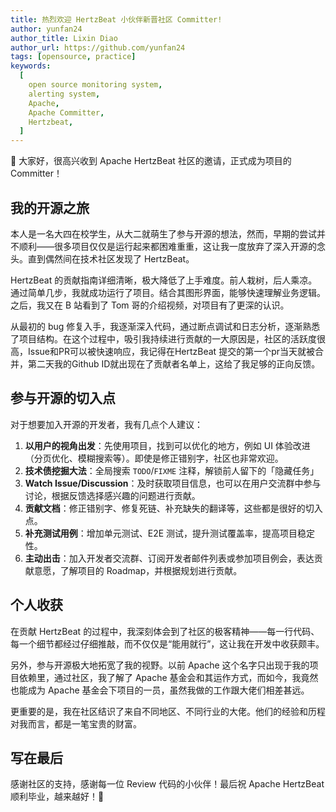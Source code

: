 ```yaml
---
title: 热烈欢迎 HertzBeat 小伙伴新晋社区 Committer!
author: yunfan24
author_title: Lixin Diao
author_url: https://github.com/yunfan24
tags: [opensource, practice]
keywords:
  [
    open source monitoring system,
    alerting system,
    Apache,
    Apache Committer,
    Hertzbeat,
  ]
---
```

🎉 大家好，很高兴收到 Apache HertzBeat 社区的邀请，正式成为项目的 Committer！

## 我的开源之旅

本人是一名大四在校学生，从大二就萌生了参与开源的想法，然而，早期的尝试并不顺利——很多项目仅仅是运行起来都困难重重，这让我一度放弃了深入开源的念头。直到偶然间在技术社区发现了 HertzBeat。

HertzBeat 的贡献指南详细清晰，极大降低了上手难度。前人栽树，后人乘凉。通过简单几步，我就成功运行了项目。结合其图形界面，能够快速理解业务逻辑。之后，我又在 B 站看到了 Tom 哥的介绍视频，对项目有了更深的认识。

从最初的 bug 修复入手，我逐渐深入代码，通过断点调试和日志分析，逐渐熟悉了项目结构。在这个过程中，吸引我持续进行贡献的一大原因是，社区的活跃度很高，Issue和PR可以被快速响应，我记得在HertzBeat 提交的第一个pr当天就被合并，第二天我的Github ID就出现在了贡献者名单上，这给了我足够的正向反馈。

## 参与开源的切入点

对于想要加入开源的开发者，我有几点个人建议：

1. **以用户的视角出发**：先使用项目，找到可以优化的地方，例如 UI 体验改进（分页优化、模糊搜索等）。即使是修正错别字，社区也非常欢迎。
2. **技术债挖掘大法**：全局搜索 `TODO`/`FIXME` 注释，解锁前人留下的「隐藏任务」
3. **Watch Issue/Discussion**：及时获取项目信息，也可以在用户交流群中参与讨论，根据反馈选择感兴趣的问题进行贡献。
4. **贡献文档**：修正错别字、修复死链、补充缺失的翻译等，这些都是很好的切入点。
5. **补充测试用例**：增加单元测试、E2E 测试，提升测试覆盖率，提高项目稳定性。
6. **主动出击**：加入开发者交流群、订阅开发者邮件列表或参加项目例会，表达贡献意愿，了解项目的 Roadmap，并根据规划进行贡献。

## 个人收获

在贡献 HertzBeat 的过程中，我深刻体会到了社区的极客精神——每一行代码、每一个细节都经过仔细推敲，而不仅仅是“能用就行”，这让我在开发中收获颇丰。

另外，参与开源极大地拓宽了我的视野。以前 Apache 这个名字只出现于我的项目依赖里，通过社区，我了解了 Apache 基金会和其运作方式，而如今，我竟然也能成为 Apache 基金会下项目的一员，虽然我做的工作跟大佬们相差甚远。

更重要的是，我在社区结识了来自不同地区、不同行业的大佬。他们的经验和历程对我而言，都是一笔宝贵的财富。

## 写在最后

感谢社区的支持，感谢每一位 Review 代码的小伙伴！最后祝 Apache HertzBeat 顺利毕业，越来越好！🚀
